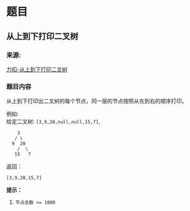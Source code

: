 # 题目

## 从上到下打印二叉树

### 来源:

[力扣-从上到下打印二叉树](https://leetcode-cn.com/problems/cong-shang-dao-xia-da-yin-er-cha-shu-lcof/)

### 题目内容

从上到下打印出二叉树的每个节点，同一层的节点按照从左到右的顺序打印。



例如:  
给定二叉树: `[3,9,20,null,null,15,7]`,

    
    
        3
       / \
      9  20
        /  \
       15   7
    

返回：

    
    
    [3,9,20,15,7]
    



**提示：**

  1. `节点总数 <= 1000`

